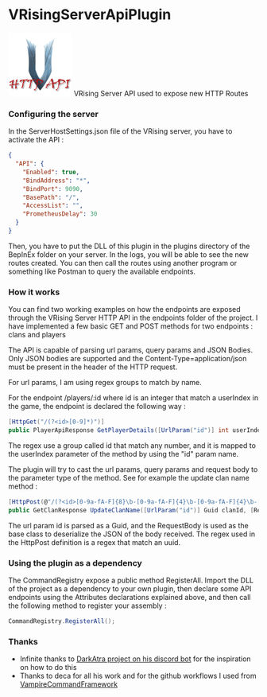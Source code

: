 # VRisingServerApiPlugin
![](https://github.com/hermesdj/VRisingServerApiPlugin/raw/dev/images/logo_128.png) VRising Server API used to expose new HTTP Routes

### Configuring the server

In the ServerHostSettings.json file of the VRising server, you have to activate the API :

```json
{
  "API": {
    "Enabled": true,
    "BindAddress": "*",
    "BindPort": 9090,
    "BasePath": "/",
    "AccessList": "",
    "PrometheusDelay": 30
  }
}
```

Then, you have to put the DLL of this plugin in the plugins directory of the BepInEx folder on your server. In the logs,
you will be able to see the new routes created.
You can then call the routes using another program or something like Postman to query the available endpoints.

### How it works

You can find two working examples on how the endpoints are exposed through the VRising Server HTTP API in the endpoints
folder of the project.
I have implemented a few basic GET and POST methods for two endpoints : clans and players

The API is capable of parsing url params, query params and JSON Bodies. Only JSON bodies are supported and the
Content-Type=application/json must be present in the header of the HTTP request.

For url params, I am using regex groups to match by name.

For the endpoint /players/:id where id is an integer that match a userIndex in the game, the endpoint is declared the
following way :

```csharp
[HttpGet("/(?<id>[0-9]*)")]
public PlayerApiResponse GetPlayerDetails([UrlParam("id")] int userIndex)
```

The regex use a group called id that match any number, and it is mapped to the userIndex parameter of the method by
using the "id" param name.

The plugin will try to cast the url params, query params and request body to the parameter type of the method. See for
example the update clan name method :

```csharp
[HttpPost(@"/(?<id>[0-9a-fA-F]{8}\b-[0-9a-fA-F]{4}\b-[0-9a-fA-F]{4}\b-[0-9a-fA-F]{4}\b-[0-9a-fA-F]{12})/updateName")]
public GetClanResponse UpdateClanName([UrlParam("id")] Guid clanId, [RequestBody] UpdateClanNameBody? body)
```

The url param id is parsed as a Guid, and the RequestBody is used as the base class to deserialize the JSON of the body
received. The regex used in the HttpPost definition is a regex that match an uuid.

### Using the plugin as a dependency

The CommandRegistry expose a public method RegisterAll. Import the DLL of the project as a dependency to your own
plugin,
then declare some API endpoints using the Attributes declarations explained above, and then call the following method to
register your assembly :

```csharp
CommandRegistry.RegisterAll();
```

### Thanks

- Infinite thanks to [DarkAtra project on his discord bot](https://github.com/DarkAtra/v-rising-discord-bot-companion)
  for the inspiration on how to do this
- Thanks to deca for all his work and for the github workflows I used
  from [VampireCommandFramework](https://github.com/decaprime/VampireCommandFramework/)
